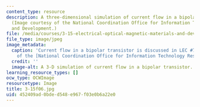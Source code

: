 ```yaml
---
content_type: resource
description: A three-dimensional simulation of current flow in a bipolar transistor.
  (Image courtesy of the National Coordination Office for Information Technology Research
  and Development.)
file: /media/courses/3-15-electrical-optical-magnetic-materials-and-devices-fall-2006/452409ad0bded548e967f03e0b6a22e0_3-15f06.jpg
file_type: image/jpeg
image_metadata:
  caption: 'Current flow in a bipolar transistor is discussed in LEC #7. (Image courtesy
    of the [National Coordination Office for Information Technology Research and Development](http://www.nitrd.gov/).)'
  credit: ''
  image-alt: A 3-D simulation of current flow in a bipolar transistor.
learning_resource_types: []
ocw_type: OCWImage
resourcetype: Image
title: 3-15f06.jpg
uid: 452409ad-0bde-d548-e967-f03e0b6a22e0
---
```

